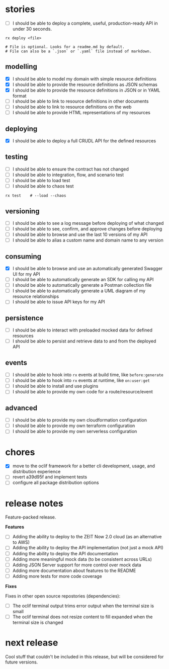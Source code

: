 # stories

- [ ] I should be able to deploy a complete, useful, production-ready API in under 30 seconds.

```shell
rx deploy <file>

# File is optional. Looks for a readme.md by default.
# File can also be a `.json` or `.yaml` file instead of markdown.
```

## modelling

- [x] I should be able to model my domain with simple resource definitions
- [x] I should be able to provide the resource definitions as JSON schemas
- [x] I should be able to provide the resource definitions in JSON or in YAML format
- [ ] I should be able to link to resource definitions in other documents
- [ ] I should be able to link to resource definitions on the web
- [ ] I should be able to provide HTML representations of my resources

## deploying

- [x] I should be able to deploy a full CRUDL API for the defined resources

## testing

- [ ] I should be able to ensure the contract has not changed
- [ ] I should be able to integration, flow, and scenario test
- [ ] I should be able to load test
- [ ] I should be able to chaos test

```shell
rx test    # --load --chaos
```

## versioning

- [ ] I should be able to see a log message before deploying of what changed
- [ ] I should be able to see, confirm, and approve changes before deploying
- [ ] I should be able to browse and use the last 10 versions of my API
- [ ] I should be able to alias a custom name and domain name to any version

## consuming

- [x] I should be able to browse and use an automatically generated Swagger UI for my API
- [ ] I should be able to automatically generate an SDK for calling my API
- [ ] I should be able to automatically generate a Postman collection file
- [ ] I should be able to automatically generate a UML diagram of my resource relationships
- [ ] I should be able to issue API keys for my API

## persistence

- [ ] I should be able to interact with preloaded mocked data for defined resources
- [ ] I should be able to persist and retrieve data to and from the deployed API

## events

- [ ] I should be able to hook into `rx` events at build time, like `before:generate`
- [ ] I should be able to hook into `rx` events at runtime, like `on:user:get`
- [ ] I should be able to install and use plugins
- [ ] I should be able to provide my own code for a route/resource/event

## advanced

- [ ] I should be able to provide my own cloudformation configuration
- [ ] I should be able to provide my own terraform configuration
- [ ] I should be able to provide my own serverless configuration

# chores

- [x] move to the oclif framework for a better cli development, usage, and distribution experience
- [ ] revert a39d95f and implement tests
- [ ] configure all package distribution options

# release notes

Feature-packed release.

**Features**

- [ ] Adding the ability to deploy to the ZEIT Now 2.0 cloud (as an alternative to AWS)
- [ ] Adding the ability to deploy the API implementation (not just a mock API)
- [ ] Adding the ability to deploy the API documentation
- [ ] Adding more meaningful mock data (to be consistent across URLs)
- [ ] Adding JSON Server support for more control over mock data
- [ ] Adding more documentation about features to the README 
- [ ] Adding more tests for more code coverage

**Fixes**

Fixes in other open source repostories (dependencies):

- [ ] The oclif terminal output trims error output when the terminal size is small
- [ ] The oclif terminal does not resize content to fill expanded when the terminal size is changed

# next release

Cool stuff that couldn't be included in this release, but will be considered for future versions.
